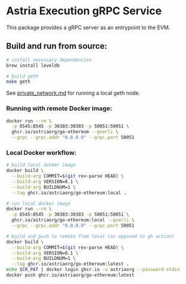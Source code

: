 # Astria Execution gRPC Service

This package provides a gRPC server as an entrypoint to the EVM.

## Build and run from source:

```bash
# install necessary dependencies
brew install leveldb

# build geth
make geth
```

See [private_network.md](../private_network.md) for running a local geth node.

### Running with remote Docker image:

```bash
docker run --rm \
  -p 8545:8545 -p 30303:30303 -p 50051:50051 \
  ghcr.io/astriaorg/go-ethereum --goerli \
  --grpc --grpc.addr "0.0.0.0" --grpc.port 50051
```

### Local Docker workflow:

```bash
# build local docker image
docker build \
  --build-arg COMMIT=$(git rev-parse HEAD) \
  --build-arg VERSION=0.1 \
  --build-arg BUILDNUM=1 \
  --tag ghcr.io/astriaorg/go-ethereum:local .

# run local docker image
docker run --rm \
  -p 8545:8545 -p 30303:30303 -p 50051:50051 \
  ghcr.io/astriaorg/go-ethereum:local --goerli \
  --grpc --grpc.addr "0.0.0.0" --grpc.port 50051

# build and push to remote from local (as opposed to gh action)
docker build \
  --build-arg COMMIT=$(git rev-parse HEAD) \
  --build-arg VERSION=0.1 \
  --build-arg BUILDNUM=1 \
  --tag ghcr.io/astriaorg/go-ethereum:latest .
echo $CR_PAT | docker login ghcr.io -u astriaorg --password-stdin
docker push ghcr.io/astriaorg/go-ethereum:latest
```
